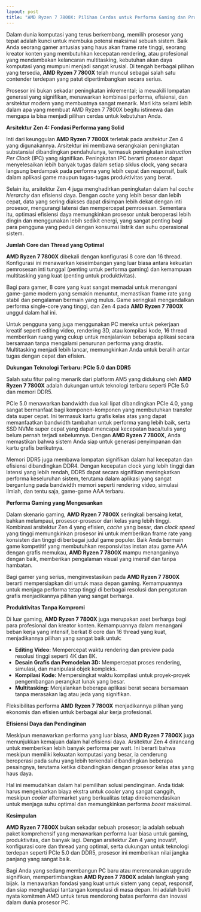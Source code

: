 ```yaml
---
layout: post
title: "AMD Ryzen 7 7800X: Pilihan Cerdas untuk Performa Gaming dan Produktivitas"
---
```


Dalam dunia komputasi yang terus berkembang, memilih prosesor yang tepat adalah kunci untuk membuka potensi maksimal sebuah sistem. Baik Anda seorang gamer antusias yang haus akan frame rate tinggi, seorang kreator konten yang membutuhkan kecepatan rendering, atau profesional yang mendambakan kelancaran multitasking, kebutuhan akan daya komputasi yang mumpuni menjadi sangat krusial. Di tengah berbagai pilihan yang tersedia, **AMD Ryzen 7 7800X** telah muncul sebagai salah satu contender terdepan yang patut dipertimbangkan secara serius.

Prosesor ini bukan sekadar peningkatan inkremental; ia mewakili lompatan generasi yang signifikan, menawarkan kombinasi performa, efisiensi, dan arsitektur modern yang membuatnya sangat menarik. Mari kita selami lebih dalam apa yang membuat AMD Ryzen 7 7800X begitu istimewa dan mengapa ia bisa menjadi pilihan cerdas untuk kebutuhan Anda.

**Arsitektur Zen 4: Fondasi Performa yang Solid**

Inti dari keunggulan **AMD Ryzen 7 7800X** terletak pada arsitektur Zen 4 yang digunakannya. Arsitektur ini membawa serangkaian peningkatan substansial dibandingkan pendahulunya, termasuk peningkatan *Instruction Per Clock* (IPC) yang signifikan. Peningkatan IPC berarti prosesor dapat menyelesaikan lebih banyak tugas dalam setiap siklus clock, yang secara langsung berdampak pada performa yang lebih cepat dan responsif, baik dalam aplikasi game maupun tugas-tugas produktivitas yang berat.

Selain itu, arsitektur Zen 4 juga menghadirkan peningkatan dalam hal *cache hierarchy* dan efisiensi daya. Dengan *cache* yang lebih besar dan lebih cepat, data yang sering diakses dapat disimpan lebih dekat dengan inti prosesor, mengurangi latensi dan mempercepat pemrosesan. Sementara itu, optimasi efisiensi daya memungkinkan prosesor untuk beroperasi lebih dingin dan menggunakan lebih sedikit energi, yang sangat penting bagi para pengguna yang peduli dengan konsumsi listrik dan suhu operasional sistem.

**Jumlah Core dan Thread yang Optimal**

**AMD Ryzen 7 7800X** dibekali dengan konfigurasi 8 core dan 16 thread. Konfigurasi ini menawarkan keseimbangan yang luar biasa antara kekuatan pemrosesan inti tunggal (penting untuk performa gaming) dan kemampuan multitasking yang kuat (penting untuk produktivitas).

Bagi para gamer, 8 core yang kuat sangat memadai untuk menangani game-game modern yang semakin menuntut, memastikan frame rate yang stabil dan pengalaman bermain yang mulus. Game seringkali mengandalkan performa single-core yang tinggi, dan Zen 4 pada **AMD Ryzen 7 7800X** unggul dalam hal ini.

Untuk pengguna yang juga menggunakan PC mereka untuk pekerjaan kreatif seperti editing video, rendering 3D, atau kompilasi kode, 16 thread memberikan ruang yang cukup untuk menjalankan beberapa aplikasi secara bersamaan tanpa mengalami penurunan performa yang drastis. Multitasking menjadi lebih lancar, memungkinkan Anda untuk beralih antar tugas dengan cepat dan efisien.

**Dukungan Teknologi Terbaru: PCIe 5.0 dan DDR5**

Salah satu fitur paling menarik dari platform AM5 yang didukung oleh **AMD Ryzen 7 7800X** adalah dukungan untuk teknologi terbaru seperti PCIe 5.0 dan memori DDR5.

PCIe 5.0 menawarkan bandwidth dua kali lipat dibandingkan PCIe 4.0, yang sangat bermanfaat bagi komponen-komponen yang membutuhkan transfer data super cepat. Ini termasuk kartu grafis kelas atas yang dapat memanfaatkan bandwidth tambahan untuk performa yang lebih baik, serta SSD NVMe super cepat yang dapat mencapai kecepatan baca/tulis yang belum pernah terjadi sebelumnya. Dengan **AMD Ryzen 7 7800X**, Anda memastikan bahwa sistem Anda siap untuk generasi penyimpanan dan kartu grafis berikutnya.

Memori DDR5 juga membawa lompatan signifikan dalam hal kecepatan dan efisiensi dibandingkan DDR4. Dengan kecepatan clock yang lebih tinggi dan latensi yang lebih rendah, DDR5 dapat secara signifikan meningkatkan performa keseluruhan sistem, terutama dalam aplikasi yang sangat bergantung pada bandwidth memori seperti rendering video, simulasi ilmiah, dan tentu saja, game-game AAA terbaru.

**Performa Gaming yang Mengesankan**

Dalam skenario gaming, **AMD Ryzen 7 7800X** seringkali bersaing ketat, bahkan melampaui, prosesor-prosesor dari kelas yang lebih tinggi. Kombinasi arsitektur Zen 4 yang efisien, *cache* yang besar, dan *clock speed* yang tinggi memungkinkan prosesor ini untuk memberikan frame rate yang konsisten dan tinggi di berbagai judul game populer. Baik Anda bermain game kompetitif yang membutuhkan responsivitas instan atau game AAA dengan grafis memukau, **AMD Ryzen 7 7800X** mampu menanganinya dengan baik, memberikan pengalaman visual yang imersif dan tanpa hambatan.

Bagi gamer yang serius, menginvestasikan pada **AMD Ryzen 7 7800X** berarti mempersiapkan diri untuk masa depan gaming. Kemampuannya untuk menjaga performa tetap tinggi di berbagai resolusi dan pengaturan grafis menjadikannya pilihan yang sangat berharga.

**Produktivitas Tanpa Kompromi**

Di luar gaming, **AMD Ryzen 7 7800X** juga merupakan aset berharga bagi para profesional dan kreator konten. Kemampuannya dalam menangani beban kerja yang intensif, berkat 8 core dan 16 thread yang kuat, menjadikannya pilihan yang sangat baik untuk:

*   **Editing Video:** Mempercepat waktu rendering dan preview pada resolusi tinggi seperti 4K dan 8K.
*   **Desain Grafis dan Pemodelan 3D:** Mempercepat proses rendering, simulasi, dan manipulasi objek kompleks.
*   **Kompilasi Kode:** Mempersingkat waktu kompilasi untuk proyek-proyek pengembangan perangkat lunak yang besar.
*   **Multitasking:** Menjalankan beberapa aplikasi berat secara bersamaan tanpa merasakan lag atau jeda yang signifikan.

Fleksibilitas performa **AMD Ryzen 7 7800X** menjadikannya pilihan yang ekonomis dan efisien untuk berbagai alur kerja profesional.

**Efisiensi Daya dan Pendinginan**

Meskipun menawarkan performa yang luar biasa, **AMD Ryzen 7 7800X** juga menunjukkan kemajuan dalam hal efisiensi daya. Arsitektur Zen 4 dirancang untuk memberikan lebih banyak performa per watt. Ini berarti bahwa meskipun memiliki kekuatan komputasi yang besar, ia cenderung beroperasi pada suhu yang lebih terkendali dibandingkan beberapa pesaingnya, terutama ketika dibandingkan dengan prosesor kelas atas yang haus daya.

Hal ini memudahkan dalam hal pemilihan solusi pendinginan. Anda tidak harus mengeluarkan biaya ekstra untuk *cooler* yang sangat canggih, meskipun *cooler* aftermarket yang berkualitas tetap direkomendasikan untuk menjaga suhu optimal dan memungkinkan performa *boost* maksimal.

**Kesimpulan**

**AMD Ryzen 7 7800X** bukan sekadar sebuah prosesor; ia adalah sebuah paket komprehensif yang menawarkan performa luar biasa untuk gaming, produktivitas, dan banyak lagi. Dengan arsitektur Zen 4 yang inovatif, konfigurasi core dan thread yang optimal, serta dukungan untuk teknologi terdepan seperti PCIe 5.0 dan DDR5, prosesor ini memberikan nilai jangka panjang yang sangat baik.

Bagi Anda yang sedang membangun PC baru atau merencanakan upgrade signifikan, mempertimbangkan **AMD Ryzen 7 7800X** adalah langkah yang bijak. Ia menawarkan fondasi yang kuat untuk sistem yang cepat, responsif, dan siap menghadapi tantangan komputasi di masa depan. Ini adalah bukti nyata komitmen AMD untuk terus mendorong batas performa dan inovasi dalam dunia prosesor PC.
